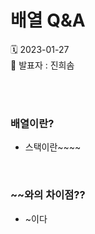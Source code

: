 # 배열 Q&A
🗓️ 2023-01-27 <br />
📌 발표자 : 진희솜

<br />
<br />

### 배열이란?
* 스택이란~~~~

<br />

### ~~와의 차이점??
* ~이다

